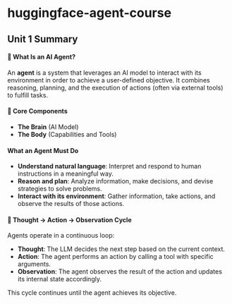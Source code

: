 # huggingface-agent-course

## Unit 1 Summary

#### 📘 What Is an AI Agent?

An **agent** is a system that leverages an AI model to interact with its environment in order to achieve a user-defined objective. It combines reasoning, planning, and the execution of actions (often via external tools) to fulfill tasks.

#### 🧩 Core Components
- **The Brain** (AI Model)  
- **The Body** (Capabilities and Tools)

#### What an Agent Must Do
- **Understand natural language**: Interpret and respond to human instructions in a meaningful way.  
- **Reason and plan**: Analyze information, make decisions, and devise strategies to solve problems.  
- **Interact with its environment**: Gather information, take actions, and observe the results of those actions.

####  🔁 Thought → Action → Observation Cycle

Agents operate in a continuous loop:

- **Thought**: The LLM decides the next step based on the current context.  
- **Action**: The agent performs an action by calling a tool with specific arguments.  
- **Observation**: The agent observes the result of the action and updates its internal state accordingly.

This cycle continues until the agent achieves its objective.

